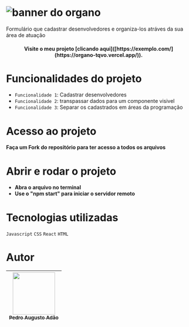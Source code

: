 # ![banner do organo](https://github.com/P4ndda/organo/assets/96143899/f5ea4a36-2ad0-48f5-9d12-210115cafb1d)

Formulário que cadastrar desenvolvedores e organiza-los atráves da sua área de atuação


<h4 align="center"> 
    Visite o meu projeto [clicando aqui]([https://exemplo.com/](https://organo-tqvo.vercel.app/)).
</h4>

# Funcionalidades do projeto

- `Funcionalidade 1`: Cadastrar desenvolvedores
- `Funcionalidade 2`: transpassar dados para um componente visivel
- `Funcionalidade 3`: Separar os cadastrados em áreas da programação
  
# Acesso ao projeto

**Faça um Fork do repositório para ter acesso a todos os arquivos**

#  Abrir e rodar o projeto

- **Abra o arquivo no terminal**
- **Use o "npm start" para iniciar o servidor remoto**

# Tecnologias utilizadas

`Javascript`
`CSS`
`React`
`HTML`

# Autor

| [<img src="https://github.com/devPedrAugusto.png" width=115><br><sub>Pedro Augusto Adão</sub>](https://github.com/devPedrAugusto) |
| :---: |
